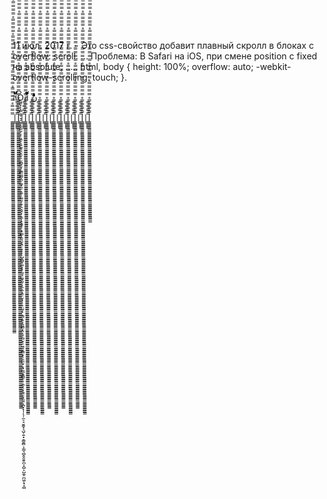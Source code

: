 11 июл. 2017 г. - Это css-свойство добавит плавный скролл в блоках с overflow: scroll. ... Проблема: В Safari на iOS, при смене position с fixed на absolute, ..... html, body { height: 100%; overflow: auto; -webkit-overflow-scrolling: touch; }.

ส็็็็็็็็็็็็็็็็็็็็็็็็็็็็็็็็็็็็็็็็็็็็็็็็็็็็็็็็็็็็็็็็็็็็็็็็็็็็็็็็็็็็็็็็็็็็็็็็็็็็็็็็็็็็็็็็็็็็็็็็็็็็Ỏ͖͈̞̩͎̻̫̫̜͉̠̫͕̭̭̫̫̹̗̹͈̼̠̖͍͚̥͈̮̼͕̠̤̯̻̥̬̗̼̳̤̳̬̪̹͚̞̼̠͕̼̠̦͚̫͔̯̹͉͉̘͎͕̼̣̝͙̱̟̹̩̟̳̦̭͉̮̖̭̣̣̞̙̗̜̺̭̻̥͚͙̝̦̲̱͉͖͉̰̦͎̫̣̼͎͍̠̮͓̹̹͉̤̰̗̙͕͇͔̱͕̭͈̳̗̭͔̘̖̺̮̜̠͖̘͓̳͕̟̠̱̫̤͓͔̘̰̲͙͍͇̙͎̣̼̗̖͙̯͉̠̟͈͍͕̪͓̝̩̦̖̹̼̠̘̮͚̟͉̺̜͍͓̯̳̱̻͕̣̳͉̻̭̭̱͍̪̩̭̺͕̺̼̥̪͖̦̟͎̻ส็็็็็็็็็็็็็็็็็็็็็็็็็็็็็็็็็็็็็็็็็็็็็็็็็็็็็็็็็็็็็็็็็็็็็็็็็็็็็็็็็็็็็็็็็็็็็็็็็็็็็็็็็็็็็็็็็็็็็็็็็็็็ نًًًًًًًًًًًًًًًًًًًًًًًًًًًًًًًًًًًًًًًًًًًًًًًًًًًًًًًًًًًًًًًًًًًًًًًًًًًًًًًًًًًًًًًًًًًًًًًًًًًًًًًًًًًًًًًًًًًًًًًًًًًًًًًًًًًًًًًًًًًًًًًًًًًًًًًًًًًًًًًًًًًًًًًًًًًًًًًًًًًًًًًًًًًًًًًًًًًًًًًًًًًًًًًًًًًًًًًًًًًًًًًًًًًًًًًًًًًًًًًًًًًًًًًًًًًًًًًًًًًًًًًًًًًًًًًًًًًًًًًًًًًًًًًًًًًًًًًًًًًًًًًًًًًًًًًًًًًًًًًًًًًًًًًًًًًًًًًًًًًًًًًًًًًًًًًًًًًًًًًًًًًًًًًًًًًًًًًًًًًًًًًًًًًًًًًًًًًًًًًًًًًًًًًًًًًًًًًًًًًًًًًًًًًًًًًًًًًًًًًًًًًًًًًًًًًًًًًًًًًًًًًًًًًًًًًًًًًًًًًًًًًًًًًًًًًًًًًًًًًًًًًًًًًًًًًًًًًًًًًًًًًًًًًًًًًًًًًًًًًًًًًًًًًًًًًًًًًًًًًًًًًًًًًًًًًًًًًًًًًًًًًًًًًًًًًًًًًًًًًًًًًًًًًًًًًًًًًًًًًًًًًًًًًًًًًًًًًًًًًًًًًًًًًًًًًًًًًًًًًًًًًًًًًًًًًًًًًًًًًًًًًًًًًًًًًًًًًًًًًًًًًًًًًًًًًًًًًًًًًًًًًًًًًًًًًًًًًًًًًًًًًًًًًًًًًًًًًًًًًًًًًًًًًًًًًًًًًًًًًًًًًًًًًًًًًًً

̳̳̳̳̳̳̳̳̳̳̳̳̳̳̳̳̳̳̳̳̳̳̳̳̳̳̳̳̳̳̳̳̳̳̳̳̳̳̳̳̳̳̳̳̳̳̳̳̳̳̳̳̳̳̳̳̳̳̳̳̳̳̳̳̳̳̳̳̳̳̳̳̳̳̳̳̳̳̳̳̳̳̳̳̳̳̳̳̳̳̳̳̳̳̳̳̳̳̳̳̳̳̳̳̳̳̳̳̳̿̿̿̊̿̿̿̿̊̿̿̿̿̊̿̿̿̿̊̿̿̿̿̊̿̿̿̿̊̿̿̿̿̊̿̿̿̿̊̿̿̿̿̊̿̿̿̿̊̿̿̿̿̊̿̿̿̿̊̿̿̿̿̊̿̿̿̿̊̿̿̿̿̊̿̿̿̿̊̿̿̿̿̊̿̿̿̿̊̿̿̿̿̊̿̿̿̿̊̿̿̿̿̊̿̿̿̿̊̿̿̿̿̊̿̿̿̿̊̿̿̿̿̊̿̿̿̿̊̿̿̿̿̊̿|̳̳̳̳̿̿̿̿l̳̳̳̳̳̳̳̳̳̳̳̳̳̳̳̳̳̳̳̳̳̳̳̳̳̳̳̳̳̳̳̳̳̳̳̳̳̳̳̳̳̳̳̳̳̳̳̳̳̳̳̳̳̳̳̳̳̳̳̳̳̳̳̳̳̳̳̳̳̳̳̳̳̳̳̳̳̳̳̳̳̳̳̳̳̳̳̳̳̳̳̳̳̳̳̳̳̳̳̳̳̳̳̳̳̳̳̳̳̳̳̳̳̳̳̳̳̳̳̳̳̳̳̳̳̳̳̳̳̳̳̳̳̳̳̳̳̳̳̳̳̳̳̳̳̳̳̳̿̿̿̿̊̿̿̿̿̊̿̿̿̿̊̿̿̿̿̊̿̿̿̿̊̿̿̿̿̊̿̿̿̿̊̿̿̿̿̊̿̿̿̿̊̿̿̿̿̊̿̿̿̿̊̿̿̿̿̊̿̿̿̿̊̿̿̿̿̊̿̿̿̿̊̿̿̿̿̊̿̿̿̿̊̿̿̿̿̊̿̿̿̿̊̿̿̿̿̊̿̿̿̿̊̿̿̿̿̊̿̿̿̿̊̿̿̿̿̊̿̿̿̿̊̿̿̿̿̊̿̿̿̿̊̿̿̿̿̊̿̿̿̿̊̿̿̿̿̊̿̿̿̿̊̿̿̿̿̊̿̿̿̿̊̿̿̿̿̊̿̿̿̿̊̿̿̿̿̊̿|̳̳̳̳̿̿̿̿l̳̳̳̳̳̳̳̳̳̳̳̳̳̳̳̳̳̳̳̳̳̳̳̳̳̳̳̳̳̳̳̳̳̳̳̳̳̳̳̳̳̳̳̳̳̳̳̳̳̳̳̳̳̳̳̳̳̳̳̳̳̳̳̳̳̳̳̳̳̳̳̳̳̳̳̳̳̳̳̳̳̳̳̳̳̳̳̳̳̳̳̳̳̳̳̳̳̳̳̳̳̳̳̳̳̳̳̳̳̳̳̳̳̳̳̳̳̳̳̳̳̳̳̳̳̳̳̳̳̳̳̳̳̳̳̳̳̳̳̳̳̳̳̳̳̳̳̳̳̳̳̿̿̿̿̊̿̿̿̿̊̿̿̿̿̊̿̿̿̿̊̿̿̿̿̊̿̿̿̿̊̿̿̿̿̊̿̿̿̿̊̿̿̿̿̊̿̿̿̿̊̿̿̿̿̊̿̿̿̿̊̿̿̿̿̊̿̿̿̿̊̿̿̿̿̊̿̿̿̿̊̿̿̿̿̊̿̿̿̿̊̿̿̿̿̊̿̿̿̿̊̿̿̿̿̊̿̿̿̿̊̿̿̿̿̊̿̿̿̿̊̿̿̿̿̊̿̿̿̿̊̿̿̿̿̊̿̿̿̿̊̿̿̿̿̊̿̿̿̿̊̿̿̿̿̊̿̿̿̿̊̿̿̿̿̊̿̿̿̿̊̿̿̿̿̊̿̿̿̿̊̿̿̿̿̊̿|̳̳̳̳̿̿̿̿l̳̳̳̳̳̳̳̳̳̳̳̳̳̳̳̳̳̳̳̳̳̳̳̳̳̳̳̳̳̳̳̳̳̳̳̳̳̳̳̳̳̳̳̳̳̳̳̳̳̳̳̳̳̳̳̳̳̳̳̳̳̳̳̳̳̳̳̳̳̳̳̳̳̳̳̳̳̳̳̳̳̳̳̳̳̳̳̳̳̳̳̳̳̳̳̳̳̳̳̳̳̳̳̳̳̳̳̳̳̳̳̳̳̳̳̳̳̳̳̳̳̳̳̳̳̳̳̳̳̳̳̳̳̳̳̳̳̳̳̳̳̳̳̳̳̳̳̳̿̿̿̿̊̿̿̿̿̊̿̿̿̿̊̿̿̿̿̊̿̿̿̿̊̿̿̿̿̊̿̿̿̿̊̿̿̿̿̊̿̿̿̿̊̿̿̿̿̊̿̿̿̿̊̿̿̿̿̊̿̿̿̿̊̿̿̿̿̊̿̿̿̿̊̿̿̿̿̊̿̿̿̿̊̿̿̿̿̊̿̿̿̿̊̿̿̿̿̊̿̿̿̿̊̿̿̿̿̊̿̿̿̿̊̿̿̿̿̊̿̿̿̿̊̿̿̿̿̊̿̿̿̿̊̿̿̿̿̊̿̿̿̿̊̿̿̿̿̊̿̿̿̿̊̿̿̿̿̊̿̿̿̿̊̿̿̿̿̊̿̿̿̿̊̿̿̿̿̊̿|̳̳̳̳̿̿̿̿l̳̳̳̳̳̳̳̳̳̳̳̳̳̳̳̳̳̳̳̳̳̳̳̳̳̳̳̳̳̳̳̳̳̳̳̳̳̳̳̳̳̳̳̳̳̳̳̳̳̳̳̳̳̳̳̳̳̳̳̳̳̳̳̳̳̳̳̳̳̳̳̳̳̳̳̳̳̳̳̳̳̳̳̳̳̳̳̳̳̳̳̳̳̳̳̳̳̳̳̳̳̳̳̳̳̳̳̳̳̳̳̳̳̳̳̳̳̳̳̳̳̳̳̳̳̳̳̳̳̳̳̳̳̳̳̳̳̳̳̳̳̳̳̳̳̳̳̳̳̳̳̿̿̿̿̊̿̿̿̿̊̿̿̿̿̊̿̿̿̿̊̿̿̿̿̊̿̿̿̿̊̿̿̿̿̊̿̿̿̿̊̿̿̿̿̊̿̿̿̿̊̿̿̿̿̊̿̿̿̿̊̿̿̿̿̊̿̿̿̿̊̿̿̿̿̊̿̿̿̿̊̿̿̿̿̊̿̿̿̿̊̿̿̿̿̊̿̿̿̿̊̿̿̿̿̊̿̿̿̿̊̿̿̿̿̊̿̿̿̿̊̿̿̿̿̊̿̿̿̿̊̿̿̿̿̊̿̿̿̿̊̿̿̿̿̊̿̿̿̿̊̿̿̿̿̊̿̿̿̿̊̿̿̿̿̊̿̿̿̿̊̿̿̿̿̊̿̿̿̿̊̿̿̿̿̊̿|̳̳̳̳̿̿̿̿l̳̳̳̳̳̳̳̳̳̳̳̳̳̳̳̳̳̳̳̳̳̳̳̳̳̳̳̳̳̳̳̳̳̳̳̳̳̳̳̳̳̳̳̳̳̳̳̳̳̳̳̳̳̳̳̳̳̳̳̳̳̳̳̳̳̳̳̳̳̳̳̳̳̳̳̳̳̳̳̳̳̳̳̳̳̳̳̳̳̳̳̳̳̳̳̳̳̳̳̳̳̳̳̳̳̳̳̳̳̳̳̳̳̳̳̳̳̳̳̳̳̳̳̳̳̳̳̳̳̳̳̳̳̳̳̳̳̳̳̳̳̳̳̳̳̳̳̳̿̿̿̿̊̿̿̿̿̊̿̿̿̿̊̿̿̿̿̊̿̿̿̿̊̿̿̿̿̊̿̿̿̿̊̿̿̿̿̊̿̿̿̿̊̿̿̿̿̊̿̿̿̿̊̿̿̿̿̊̿̿̿̿̊̿̿̿̿̊̿̿̿̿̊̿̿̿̿̊̿̿̿̿̊̿̿̿̿̊̿̿̿̿̊̿̿̿̿̊̿̿̿̿̊̿̿̿̿̊̿̿̿̿̊̿̿̿̿̊̿̿̿̿̊̿̿̿̿̊̿̿̿̿̊̿̿̿̿̊̿̿̿̿̊̿̿̿̿̊̿̿̿̿̊̿̿̿̿̊̿̿̿̿̊̿̿̿̿̊̿̿̿̿̊̿̿̿̿̊̿|̳̳̳̳̿̿̿̿l̳̳̳̳̳̳̳̳̳̳̳̳̳̳̳̳̳̳̳̳̳̳̳̳̳̳̳̳̳̳̳̳̳̳̳̳̳̳̳̳̳̳̳̳̳̳̳̳̳̳̳̳̳̳̳̳̳̳̳̳̳̳̳̳̳̳̳̳̳̳̳̳̳̳̳̳̳̳̳̳̳̳̳̳̳̳̳̳̳̳̳̳̳̳̳̳̳̳̳̳̳̳̳̳̳̳̳̳̳̳̳̳̳̳̳̳̳̳̳̳̳̳̳̳̳̳̳̳̳̳̳̳̳̳̳̳̳̳̳̳̳̳̳̳̳̳̳̳̳̳̳̿̿̿̿̊̿̿̿̿̊̿̿̿̿̊̿̿̿̿̊̿̿̿̿̊̿̿̿̿̊̿̿̿̿̊̿̿̿̿̊̿̿̿̿̊̿̿̿̿̊̿̿̿̿̊̿̿̿̿̊̿̿̿̿̊̿̿̿̿̊̿̿̿̿̊̿̿̿̿̊̿̿̿̿̊̿̿̿̿̊̿̿̿̿̊̿̿̿̿̊̿̿̿̿̊̿̿̿̿̊̿̿̿̿̊̿̿̿̿̊̿̿̿̿̊̿̿̿̿̊̿̿̿̿̊̿̿̿̿̊̿̿̿̿̊̿̿̿̿̊̿̿̿̿̊̿̿̿̿̊̿̿̿̿̊̿̿̿̿̊̿̿̿̿̊̿̿̿̿̊̿̿̿̿̊̿|̳̳̳̳̿̿̿̿l̳̳̳̳̳̳̳̳̳̳̳̳̳̳̳̳̳̳̳̳̳̳̳̳̳̳̳̳̳̳̳̳̳̳̳̳̳̳̳̳̳̳̳̳̳̳̳̳̳̳̳̳̳̳̳̳̳̳̳̳̳̳̳̳̳̳̳̳̳̳̳̳̳̳̳̳̳̳̳̳̳̳̳̳̳̳̳̳̳̳̳̳̳̳̳̳̳̳̳̳̳̳̳̳̳̳̳̳̳̳̳̳̳̳̳̳̳̳̳̳̳̳̳̳̳̳̳̳̳̳̳̳̳̳̳̳̳̳̳̳̳̳̳̳̳̳̳̳̿̿̿̿̊̿̿̿̿̊̿̿̿̿̊̿̿̿̿̊̿̿̿̿̊̿̿̿̿̊̿̿̿̿̊̿̿̿̿̊̿̿̿̿̊̿̿̿̿̊̿̿̿̿̊̿̿̿̿̊̿̿̿̿̊̿̿̿̿̊̿̿̿̿̊̿̿̿̿̊̿̿̿̿̊̿̿̿̿̊̿̿̿̿̊̿̿̿̿̊̿̿̿̿̊̿̿̿̿̊̿̿̿̿̊̿̿̿̿̊̿̿̿̿̊̿̿̿̿̊̿̿̿̿̊̿̿̿̿̊̿̿̿̿̊̿̿̿̿̊̿̿̿̿̊̿̿̿̿̊̿̿̿̿̊̿̿̿̿̊̿̿̿̿̊̿̿̿̿̊̿|̳̳̳̳̿̿̿̿l̳̳̳̳̳̳̳̳̳̳̳̳̳̳̳̳̳̳̳̳̳̳̳̳̳̳̳̳̳̳̳̳̳̳̳̳̳̳̳̳̳̳̳̳̳̳̳̳̳̳̳̳̳̳̳̳̳̳̳̳̳̳̳̳̳̳̳̳̳̳̳̳̳̳̳̳̳̳̳̳̳̳̳̳̳̳̳̳̳̳̳̳̳̳̳̳̳̳̳̳̳̳̳̳̳̳̳̳̳̳̳̳̳̳̳̳̳̳̳̳̳̳̳̳̳̳̳̳̳̳̳̳̳̳̳̳̳̳̳̳̳̳̳̳̳̳̳̳̳̳̳̿̿̿̿̊̿̿̿̿̊̿̿̿̿̊̿̿̿̿̊̿̿̿̿̊̿̿̿̿̊̿̿̿̿̊̿̿̿̿̊̿̿̿̿̊̿̿̿̿̊̿̿̿̿̊̿̿̿̿̊̿̿̿̿̊̿̿̿̿̊̿̿̿̿̊̿̿̿̿̊̿̿̿̿̊̿̿̿̿̊̿̿̿̿̊̿̿̿̿̊̿̿̿̿̊̿̿̿̿̊̿̿̿̿̊̿̿̿̿̊̿̿̿̿̊̿̿̿̿̊̿̿̿̿̊̿̿̿̿̊̿̿̿̿̊̿̿̿̿̊̿̿̿̿̊̿̿̿̿̊̿̿̿̿̊̿̿̿̿̊̿̿̿̿̊̿̿̿̿̊̿̿̿̿̊̿|̳̳̳̳̿̿̿̿l̳̳̳̳̳̳̳̳̳̳̳̳̳̳̳̳̳̳̳̳̳̳̳̳̳̳̳̳̳̳̳̳̳̳̳̳̳̳̳̳̳̳̳̳̳̳̳̳̳̳̳̳̳̳̳̳̳̳̳̳̳̳̳̳̳̳̳̳̳̳̳̳̳̳̳̳̳̳̳̳̳̳̳̳̳̳̳̳̳̳̳̳̳̳̳̳̳̳̳̳̳̳̳̳̳̳̳̳̳̳̳̳̳̳̳̳̳̳̳̳̳̳̳̳̳̳̳̳̳̳̳̳̳̳̳̳̳̳̳̳̳̳̳̳̳̳̳̳̿̿̿̿̊̿̿̿̿̊̿̿̿̿̊̿̿̿̿̊̿̿̿̿̊̿̿̿̿̊̿̿̿̿̊̿̿̿̿̊̿̿̿̿̊̿̿̿̿̊̿̿̿̿̊̿̿̿̿̊̿̿̿̿̊̿̿̿̿̊̿̿̿̿̊̿̿̿̿̊̿̿̿̿̊̿̿̿̿̊̿̿̿̿̊̿̿̿̿̊̿̿̿̿̊̿̿̿̿̊̿̿̿̿̊̿̿̿̿̊̿̿̿̿̊̿̿̿̿̊̿̿̿̿̊̿̿̿̿̊̿̿̿̿̊̿̿̿̿̊̿̿̿̿̊̿̿̿̿̊̿̿̿̿̊̿̿̿̿̊̿̿̿̿̊̿̿̿̿̊̿|̳̳̳̳̿̿̿̿l̳̳̳̳̳̳̳̳̳̳̳̳̳̳̳̳̳̳̳̳̳̳̳̳̳̳̳̳̳̳̳̳̳̳̳̳̳̳̳̳̳̳̳̳̳̳̳̳̳̳̳̳̳̳̳̳̳̳̳̳̳̳̳̳̳̳̳̳̳̳̳̳̳̳̳̳̳̳̳̳̳̳̳̳̳̳̳̳̳̳̳̳̳̳̳̳̳̳̳̳̳̳̳̳̳̳̳̳̳̳̳̳̳̳̳̳̳̳̳̳̳̳̳̳̳̳̳̳̳̳̳̳̳̳̳̳̳̳̳̳̳̳̳̳̳̳̳̳̳̳̳̿̿̿̿̊̿̿̿̿̊̿̿̿̿̊̿̿̿̿̊̿̿̿̿̊̿̿̿̿̊̿̿̿̿̊̿̿̿̿̊̿̿̿̿̊̿̿̿̿̊̿̿̿̿̊̿̿̿̿̊̿̿̿̿̊̿̿̿̿̊̿̿̿̿̊̿̿̿̿̊̿̿̿̿̊̿̿̿̿̊̿̿̿̿̊̿̿̿̿̊̿̿̿̿̊̿̿̿̿̊̿̿̿̿̊̿̿̿̿̊̿̿̿̿̊̿̿̿̿̊̿̿̿̿̊̿̿̿̿̊̿̿̿̿̊̿̿̿̿̊̿̿̿̿̊̿̿̿̿̊̿̿̿̿̊̿̿̿̿̊̿̿̿̿̊̿̿̿̿̊̿̿̿̿̊̿|̳̳̳̳̿̿̿̿l̳̳̳̳̳̳̳̳̳̳̳̳̳̳̳̳̳̳̳̳̳̳̳̳̳̳̳̳̳̳̳̳̳̳̳̳̳̳̳̳̳̳̳̳̳̳̳̳̳̳̳̳̿̿̿̿̊̿̿̿̿̊̿̿̿̿̊̿̿̿̿̊̿̿̿̿̊̿̿̿̿̊̿̿̿̿̊̿̿̿̿̊̿̿̿̿̊̿̿̿̿̊̿̿̿̿̊̿̿̿̿̊̿̿̿̿

